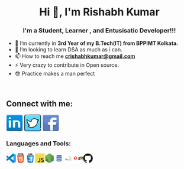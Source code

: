 <h1 align="center">Hi 👋, I'm Rishabh Kumar</h1>
<h3 align="center">I'm a Student, Learner , and Entusisatic Developer!!!</h3>


- 🌱 I’m currently in **3rd Year of my B.Tech(IT) from BPPIMT Kolkata.**
- 👯 I’m looking to learn DSA as much as i can.
- 📫 How to reach me **crishabhkumar@gmail.com**
- ⚡ Very crazy to contribute in Open source.
- 😎 Practice makes a man perfect

<br />

<h2 align="left">Connect with me:</h2>
<p align="left">
<a href="https://www.linkedin.com/in/rishabh-kumar-0801a310a/" target="blank"><img align="center" src="https://github.com/crishabhkumar/crishabhkumar/blob/logo/icons8-linkedin-64.png" alt="Rishabh Linkedin" height="45" width="45" /></a>
<a href = "https://twitter.com/rishabh_sawarn" target = "blank"><img align = "center" src="https://github.com/crishabhkumar/crishabhkumar/blob/logo/icons8-twitter-64.png" alt = "Rishabh Twitter" height = "45" width = "45" /></a>
<a href="https://www.facebook.com/rk1102937" target="blank"><img align="center" src="https://github.com/crishabhkumar/crishabhkumar/blob/logo/icons8-facebook-64.png" alt="Rishabh Facebook" height="45" width="45" /></a>

<br />

### Languages and Tools:

[<img align="left" alt="Visual Studio Code" width="26px" src="https://raw.githubusercontent.com/github/explore/80688e429a7d4ef2fca1e82350fe8e3517d3494d/topics/visual-studio-code/visual-studio-code.png" />][vscode]
[<img align="left" alt="HTML5" width="26px" src="https://raw.githubusercontent.com/github/explore/80688e429a7d4ef2fca1e82350fe8e3517d3494d/topics/html/html.png" />][html]
[<img align="left" alt="CSS3" width="26px" src="https://raw.githubusercontent.com/github/explore/80688e429a7d4ef2fca1e82350fe8e3517d3494d/topics/css/css.png" />][css]
[<img align="left" alt="JavaScript" width="26px" src="https://raw.githubusercontent.com/github/explore/80688e429a7d4ef2fca1e82350fe8e3517d3494d/topics/javascript/javascript.png" />][js]
[<img align="left" alt="Node.js" width="26px" src="https://raw.githubusercontent.com/github/explore/80688e429a7d4ef2fca1e82350fe8e3517d3494d/topics/nodejs/nodejs.png" />][nodejs]
[<img align="left" alt="SQL" width="26px" src="https://raw.githubusercontent.com/github/explore/80688e429a7d4ef2fca1e82350fe8e3517d3494d/topics/sql/sql.png" />][sql]
[<img align="left" alt="MySQL" width="26px" src="https://raw.githubusercontent.com/github/explore/80688e429a7d4ef2fca1e82350fe8e3517d3494d/topics/mysql/mysql.png" />][sql]
[<img align="left" alt="Git" width="26px" src="https://raw.githubusercontent.com/github/explore/80688e429a7d4ef2fca1e82350fe8e3517d3494d/topics/git/git.png" />][git]
[<img align="left" alt="GitHub" width="26px" src="https://raw.githubusercontent.com/github/explore/78df643247d429f6cc873026c0622819ad797942/topics/github/github.png" />][git]



[html]:https://www.w3schools.com/html/html_css.asp
[css]:https://www.w3schools.com/html/html_css.asp
[js]:https://www.w3schools.com/js/default.asp
[nodejs]:https://nodejs.org/en/
[sql]:https://www.w3schools.com/sql/default.Asp
[git]:github.com
[vscode]:https://code.visualstudio.com/
[twitter]: https://twitter.com/rishabh_sawarn
[instagram]: https://www.instagram.com/rishabh.sawarn/
[linkedin]: https://www.linkedin.com/in/rishabh-kumar-0801a310a/

